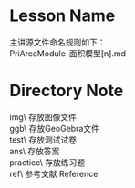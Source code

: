
# Lesson Name 
   主讲源文件命名规则如下：   
   PriAreaModule-面积模型[n].md

# Directory Note
   img\  存放图像文件   
   ggb\  存放GeoGebra文件   
   test\  存放测试试卷    
   ans\  存放答案   
   practice\ 存放练习题   
   ref\   参考文献 Reference

# 